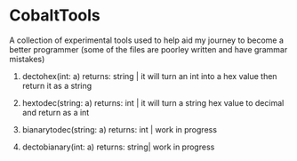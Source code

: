 # CobaltTools
A collection of experimental tools used to help aid my journey to become a better programmer
(some of the files are poorley written and have grammar mistakes)


1. dectohex(int: a) returns: string | 
   it will turn an int into a hex value then return it as a string
   
2. hextodec(string: a) returns: int | 
   it will turn a string hex value to decimal and return as a int
   
3. bianarytodec(string: a) returns: int | 
   work in progress

4. dectobianary(int: a) returns: string| 
   work in progress
